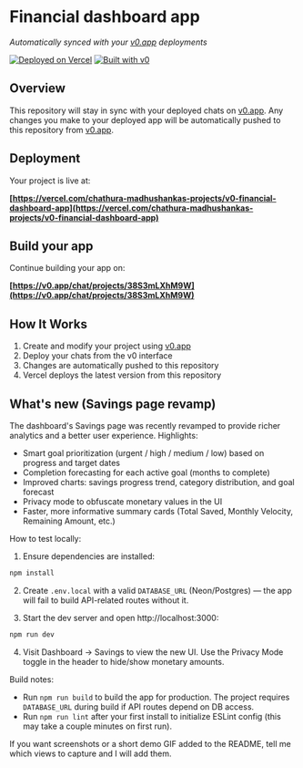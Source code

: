 # Financial dashboard app

*Automatically synced with your [v0.app](https://v0.app) deployments*

[![Deployed on Vercel](https://img.shields.io/badge/Deployed%20on-Vercel-black?style=for-the-badge&logo=vercel)](https://vercel.com/chathura-madhushankas-projects/v0-financial-dashboard-app)
[![Built with v0](https://img.shields.io/badge/Built%20with-v0.app-black?style=for-the-badge)](https://v0.app/chat/projects/38S3mLXhM9W)

## Overview

This repository will stay in sync with your deployed chats on [v0.app](https://v0.app).
Any changes you make to your deployed app will be automatically pushed to this repository from [v0.app](https://v0.app).

## Deployment

Your project is live at:

**[https://vercel.com/chathura-madhushankas-projects/v0-financial-dashboard-app](https://vercel.com/chathura-madhushankas-projects/v0-financial-dashboard-app)**

## Build your app

Continue building your app on:

**[https://v0.app/chat/projects/38S3mLXhM9W](https://v0.app/chat/projects/38S3mLXhM9W)**

## How It Works

1. Create and modify your project using [v0.app](https://v0.app)
2. Deploy your chats from the v0 interface
3. Changes are automatically pushed to this repository
4. Vercel deploys the latest version from this repository

## What's new (Savings page revamp)

The dashboard's Savings page was recently revamped to provide richer analytics and a better user experience. Highlights:

- Smart goal prioritization (urgent / high / medium / low) based on progress and target dates
- Completion forecasting for each active goal (months to complete)
- Improved charts: savings progress trend, category distribution, and goal forecast
- Privacy mode to obfuscate monetary values in the UI
- Faster, more informative summary cards (Total Saved, Monthly Velocity, Remaining Amount, etc.)

How to test locally:

1. Ensure dependencies are installed:

```bash
npm install
```

2. Create `.env.local` with a valid `DATABASE_URL` (Neon/Postgres) — the app will fail to build API-related routes without it.

3. Start the dev server and open http://localhost:3000:

```bash
npm run dev
```

4. Visit Dashboard → Savings to view the new UI. Use the Privacy Mode toggle in the header to hide/show monetary amounts.

Build notes:

- Run `npm run build` to build the app for production. The project requires `DATABASE_URL` during build if API routes depend on DB access.
- Run `npm run lint` after your first install to initialize ESLint config (this may take a couple minutes on first run).

If you want screenshots or a short demo GIF added to the README, tell me which views to capture and I will add them.
